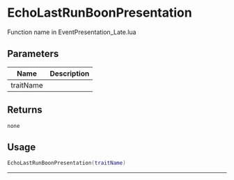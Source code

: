 # EchoLastRunBoonPresentation

Function name in EventPresentation_Late.lua

## Parameters

| Name      | Description |
| --------- | ----------- |
| traitName |             |

## Returns

`none`

## Usage

```lua
EchoLastRunBoonPresentation(traitName)
```

---
